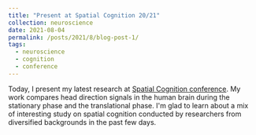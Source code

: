 ```yaml
---
title: "Present at Spatial Cognition 20/21"
collection: neuroscience
date: 2021-08-04
permalink: /posts/2021/8/blog-post-1/
tags:
  - neuroscience
  - cognition
  - conference
---
```


Today, I present my latest research at [Spatial Cognition conference](https://sc2020.lu.lv/). My work compares head direction signals in the human brain during the stationary phase and the translational phase. I'm glad to learn about a mix of interesting study on spatial cognition conducted by researchers from diversified backgrounds in the past few days.


